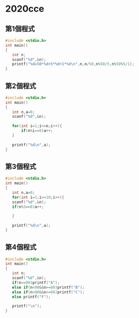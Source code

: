 # 2020cce

 ## 第1個程式
 
 ```c
#include <stdio.h>
int main()
{
	int n;
	scanf("%d",&n);
	printf("%d=50*%d+5*%d+1*%d\n",n,n/50,n%50/5,n%50%5/1);
}
 ```
 ## 第2個程式
 
 ```c
#include <stdio.h>
int main()
{
	int n,a=0;
	scanf("%d",&n);
	
	for(int i=1;i<=n;i++){
		if(n%i==0)a++;
	}
	
	printf("%d\n",a);
}

 ```
  ## 第3個程式
 
 ```c
#include <stdio.h>
int main()
{
	int n,a=0;
	for(int i=1;i<=10;i++){
	scanf("%d",&n);
	if(n%3==0)a++;
	
	}
	
	printf("%d\n",a);
}

 ```
  ## 第4個程式
 
 ```c
#include <stdio.h>
int main()
{
	int n;
	scanf("%d",&n);
	if(n>=90)printf("A");
	else if(n<90&&n>=80)printf("B");
	else if(n<80&&n>=60)printf("C");
	else printf("F");
	
	printf("\n");
}

 ```
